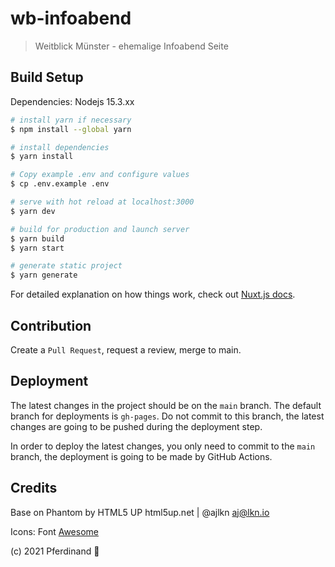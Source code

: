 # wb-infoabend

> Weitblick Münster - ehemalige Infoabend Seite

## Build Setup

Dependencies: Nodejs 15.3.xx

```bash
# install yarn if necessary
$ npm install --global yarn

# install dependencies
$ yarn install

# Copy example .env and configure values
$ cp .env.example .env

# serve with hot reload at localhost:3000
$ yarn dev

# build for production and launch server
$ yarn build
$ yarn start

# generate static project
$ yarn generate
```

For detailed explanation on how things work, check out [Nuxt.js docs](https://nuxtjs.org).

## Contribution

Create a `Pull Request`, request a review, merge to main.

## Deployment

The latest changes in the project should be on the `main` branch. The default branch for deployments is `gh-pages`. Do not commit to this branch, the latest changes are going to be pushed during the deployment step.

In order to deploy the latest changes, you only need to commit to the `main` branch, the deployment is going to be made by GitHub Actions.

## Credits

Base on Phantom by HTML5 UP
html5up.net | @ajlkn
aj@lkn.io

Icons:
  Font [Awesome](fontawesome.io)

(c) 2021 Pferdinand :horse:
